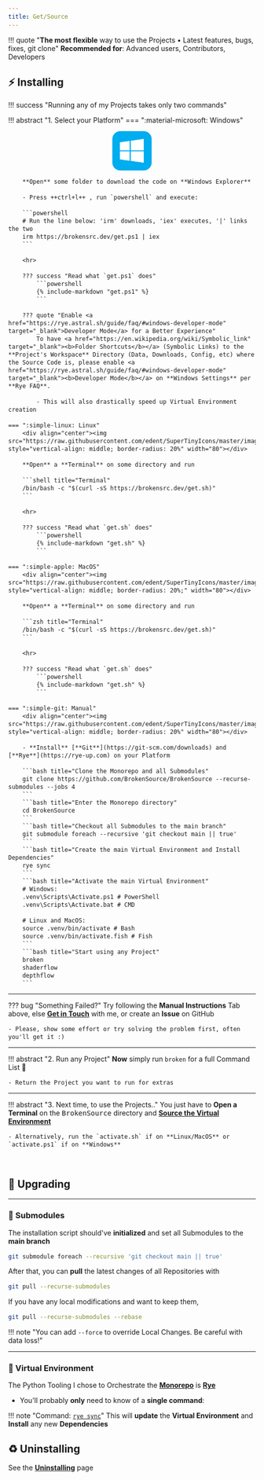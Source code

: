 ```yaml
---
title: Get/Source
---
```


!!! quote "**The most flexible** way to use the Projects • Latest features, bugs, fixes, git clone"
    **Recommended for**: Advanced users, Contributors, Developers

## ⚡️ Installing

!!! success "Running any of my Projects takes only two commands"

!!! abstract "1. Select your Platform"
    === ":material-microsoft: Windows"
        <div align="center"><img src="https://raw.githubusercontent.com/edent/SuperTinyIcons/master/images/svg/windows.svg" style="vertical-align: middle; border-radius: 20%" width="80"></div>

        **Open** some folder to download the code on **Windows Explorer**

        - Press ++ctrl+l++ , run `powershell` and execute:

        ```powershell
        # Run the line below: 'irm' downloads, 'iex' executes, '|' links the two
        irm https://brokensrc.dev/get.ps1 | iex
        ```

        <hr>

        ??? success "Read what `get.ps1` does"
            ```powershell
            {% include-markdown "get.ps1" %}
            ```

        ??? quote "Enable <a href="https://rye.astral.sh/guide/faq/#windows-developer-mode" target="_blank">Developer Mode</a> for a Better Experience"
            To have <a href="https://en.wikipedia.org/wiki/Symbolic_link" target="_blank"><b>Folder Shortcuts</b></a> (Symbolic Links) to the **Project's Workspace** Directory (Data, Downloads, Config, etc) where the Source Code is, please enable <a href="https://rye.astral.sh/guide/faq/#windows-developer-mode" target="_blank"><b>Developer Mode</b></a> on **Windows Settings** per **Rye FAQ**.

            - This will also drastically speed up Virtual Environment creation

    === ":simple-linux: Linux"
        <div align="center"><img src="https://raw.githubusercontent.com/edent/SuperTinyIcons/master/images/svg/linux.svg" style="vertical-align: middle; border-radius: 20%" width="80"></div>

        **Open** a **Terminal** on some directory and run

        ```shell title="Terminal"
        /bin/bash -c "$(curl -sS https://brokensrc.dev/get.sh)"
        ```

        <hr>

        ??? success "Read what `get.sh` does"
            ```powershell
            {% include-markdown "get.sh" %}
            ```

    === ":simple-apple: MacOS"
        <div align="center"><img src="https://raw.githubusercontent.com/edent/SuperTinyIcons/master/images/svg/apple.svg" style="vertical-align: middle; border-radius: 20%;" width="80"></div>

        **Open** a **Terminal** on some directory and run

        ```zsh title="Terminal"
        /bin/bash -c "$(curl -sS https://brokensrc.dev/get.sh)"
        ```

        <hr>

        ??? success "Read what `get.sh` does"
            ```powershell
            {% include-markdown "get.sh" %}
            ```

    === ":simple-git: Manual"
        <div align="center"><img src="https://raw.githubusercontent.com/edent/SuperTinyIcons/master/images/svg/git.svg" style="vertical-align: middle; border-radius: 20%" width="80"></div>

        - **Install** [**Git**](https://git-scm.com/downloads) and [**Rye**](https://rye-up.com) on your Platform

        ```bash title="Clone the Monorepo and all Submodules"
        git clone https://github.com/BrokenSource/BrokenSource --recurse-submodules --jobs 4
        ```
        ```bash title="Enter the Monorepo directory"
        cd BrokenSource
        ```
        ```bash title="Checkout all Submodules to the main branch"
        git submodule foreach --recursive 'git checkout main || true'
        ```
        ```bash title="Create the main Virtual Environment and Install Dependencies"
        rye sync
        ```
        ```bash title="Activate the main Virtual Environment"
        # Windows:
        .venv\Scripts\Activate.ps1 # PowerShell
        .venv\Scripts\Activate.bat # CMD

        # Linux and MacOS:
        source .venv/bin/activate # Bash
        source .venv/bin/activate.fish # Fish
        ```
        ```bash title="Start using any Project"
        broken
        shaderflow
        depthflow
        ```

<hr>

??? bug "Something Failed?"
    Try following the **Manual Instructions** Tab above, else [**Get in Touch**](../about/contact.md) with me, or create an **Issue** on GitHub

    - Please, show some effort or try solving the problem first, often you'll get it :)

<hr>

!!! abstract "2. Run any Project"
    **Now** simply run `broken` for a full Command List 🚀

    - Return the Project you want to run for extras

<hr>

!!! abstract "3. Next time, to use the Projects.."
    You just have to **Open a Terminal** on the <kbd>BrokenSource</kbd> directory and [**Source the Virtual Environment**](https://docs.python.org/3/library/venv.html#how-venvs-work)

    - Alternatively, run the `activate.sh` if on **Linux/MacOS** or `activate.ps1` if on **Windows**

<br>

## 🚀 Upgrading

<hr>

### 🌱 Submodules

The installation script should've **initialized** and set all Submodules to the **main branch**

```bash title="Command"
git submodule foreach --recursive 'git checkout main || true'
```

After that, you can **pull** the latest changes of all Repositories with

```bash title="Command"
git pull --recurse-submodules
```

If you have any local modifications and want to keep them,

```bash title="Command"
git pull --recurse-submodules --rebase
```

!!! note "You can add `--force` to override Local Changes. Be careful with data loss!"

<hr>

### 🌱 Virtual Environment

The Python Tooling I chose to Orchestrate the [**Monorepo**](https://github.com/BrokenSource/BrokenSource) is [**Rye**](https://rye-up.com)

- You'll probably **only** need to know of a **single command**:

!!! note "Command: [`rye sync`](https://rye-up.com/guide/sync)"
    This will **update** the **Virtual Environment** and **Install** any new **Dependencies**

## ♻️ Uninstalling
See the <a href="site:uninstalling"><b>Uninstalling</b></a> page
